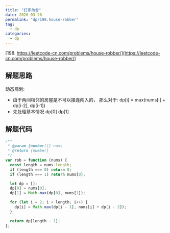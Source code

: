 ```yaml
---
title: "打家劫舍"
date: 2020-03-26
permalink: "dp/198.house-robber"
tag:
  - dp
categories:
  - dp
---
```


[198. https://leetcode-cn.com/problems/house-robber/](https://leetcode-cn.com/problems/house-robber/)

## 解题思路

动态规划:

- 由于两间相邻的房屋是不可以接连闯入的， 那么对于: dp[i] = max(nums[i] + dp[i-2], dp[i-1])
- 先处理基本情况 dp[0] dp[1]

## 解题代码

```js
/**
 * @param {number[]} nums
 * @return {number}
 */
var rob = function (nums) {
  const length = nums.length;
  if (length === 0) return 0;
  if (length === 1) return nums[0];

  let dp = [];
  dp[0] = nums[0];
  dp[1] = Math.max(dp[0], nums[1]);

  for (let i = 2; i < length; i++) {
    dp[i] = Math.max(dp[i - 1], nums[i] + dp[i - 2]);
  }

  return dp[length - 1];
};
```

